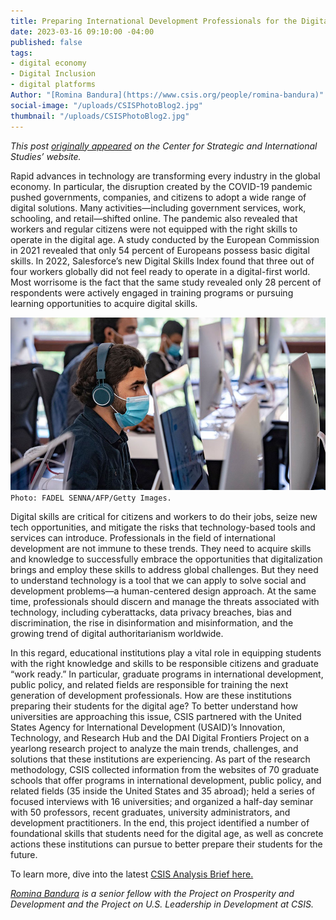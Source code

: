 ```yaml
---
title: Preparing International Development Professionals for the Digital Age
date: 2023-03-16 09:10:00 -04:00
published: false
tags:
- digital economy
- Digital Inclusion
- digital platforms
Author: "[Romina Bandura](https://www.csis.org/people/romina-bandura)"
social-image: "/uploads/CSISPhotoBlog2.jpg"
thumbnail: "/uploads/CSISPhotoBlog2.jpg"
---
```


*This post [originally appeared](https://www.csis.org/analysis/preparing-international-development-professionals-digital-age) on the Center for Strategic and International Studies’ website.*

Rapid advances in technology are transforming every industry in the global economy. In particular, the disruption created by the COVID-19 pandemic pushed governments, companies, and citizens to adopt a wide range of digital solutions. Many activities—including government services, work, schooling, and retail—shifted online. The pandemic also revealed that workers and regular citizens were not equipped with the right skills to operate in the digital age. A study conducted by the European Commission in 2021 revealed that only 54 percent of Europeans possess basic digital skills. In 2022, Salesforce’s new Digital Skills Index found that three out of four workers globally did not feel ready to operate in a digital-first world. Most worrisome is the fact that the same study revealed only 28 percent of respondents were actively engaged in training programs or pursuing learning opportunities to acquire digital skills. 

![CSISPhotoBlog2-702fe0.jpg](/uploads/CSISPhotoBlog2-702fe0.jpg)`Photo: FADEL SENNA/AFP/Getty Images.`

Digital skills are critical for citizens and workers to do their jobs, seize new tech opportunities, and mitigate the risks that technology-based tools and services can introduce. Professionals in the field of international development are not immune to these trends. They need to acquire skills and knowledge to successfully embrace the opportunities that digitalization brings and employ these skills to address global challenges. But they need to understand technology is a tool that we can apply to solve social and development problems—a human-centered design approach. At the same time, professionals should discern and manage the threats associated with technology, including cyberattacks, data privacy breaches, bias and discrimination, the rise in disinformation and misinformation, and the growing trend of digital authoritarianism worldwide. 

In this regard, educational institutions play a vital role in equipping students with the right knowledge and skills to be responsible citizens and graduate “work ready.” In particular, graduate programs in international development, public policy, and related fields are responsible for training the next generation of development professionals. How are these institutions preparing their students for the digital age? To better understand how universities are approaching this issue, CSIS partnered with the United States Agency for International Development (USAID)’s Innovation, Technology, and Research Hub and the DAI Digital Frontiers Project on a yearlong research project to analyze the main trends, challenges, and solutions that these institutions are experiencing. As part of the research methodology, CSIS collected information from the websites of 70 graduate schools that offer programs in international development, public policy, and related fields (35 inside the United States and 35 abroad); held a series of focused interviews with 16 universities; and organized a half-day seminar with 50 professors, recent graduates, university administrators, and development practitioners. In the end, this project identified a number of foundational skills that students need for the digital age, as well as concrete actions these institutions can pursue to better prepare their students for the future.  

To learn more, dive into the latest [CSIS Analysis Brief here.](https://csis-website-prod.s3.amazonaws.com/s3fs-public/2023-02/230203_Bandura_Preparing_Digital.pdf?VersionId=mjHz2K2Om03AWfwIPHyz0Lv04Wr0sUif)

*[Romina Bandura](https://www.csis.org/people/romina-bandura) is a senior fellow with the Project on Prosperity and Development and the Project on U.S. Leadership in Development at CSIS.*